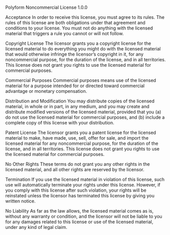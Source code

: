 Polyform Noncommercial License 1.0.0

Acceptance
In order to receive this license, you must agree to its rules. The rules of this license are both obligations under that agreement and conditions to your license. You must not do anything with the licensed material that triggers a rule you cannot or will not follow.

Copyright License
The licensor grants you a copyright license for the licensed material to do everything you might do with the licensed material that would otherwise infringe the licensor’s copyright in it, for any noncommercial purpose, for the duration of the license, and in all territories. This license does not grant you rights to use the licensed material for commercial purposes.

Commercial Purposes
Commercial purposes means use of the licensed material for a purpose intended for or directed toward commercial advantage or monetary compensation.

Distribution and Modification
You may distribute copies of the licensed material, in whole or in part, in any medium, and you may create and distribute modified versions of the licensed material, provided that you (a) do not use the licensed material for commercial purposes, and (b) include a complete copy of this license with your distribution.

Patent License
The licensor grants you a patent license for the licensed material to make, have made, use, sell, offer for sale, and import the licensed material for any noncommercial purpose, for the duration of the license, and in all territories. This license does not grant you rights to use the licensed material for commercial purposes.

No Other Rights
These terms do not grant you any other rights in the licensed material, and all other rights are reserved by the licensor.

Termination
If you use the licensed material in violation of this license, such use will automatically terminate your rights under this license. However, if you comply with this license after such violation, your rights will be reinstated unless the licensor has terminated this license by giving you written notice.

No Liability
As far as the law allows, the licensed material comes as is, without any warranty or condition, and the licensor will not be liable to you for any damages related to this license or use of the licensed material, under any kind of legal claim.